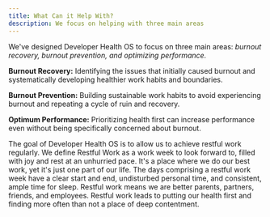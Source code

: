 ```yaml
---
title: What Can it Help With?
description: We focus on helping with three main areas
---
```


We've designed Developer Health OS to focus on three main areas: *burnout recovery, burnout prevention, and optimizing performance.*

**Burnout Recovery:** Identifying the issues that initially caused burnout and systematically developing healthier work habits and boundaries.

**Burnout Prevention:** Building sustainable work habits to avoid experiencing burnout and repeating a cycle of ruin and recovery.
 
**Optimum Performance:** Prioritizing health first can increase performance even without being specifically concerned about burnout.

The goal of Developer Health OS is to allow us to achieve restful work regularly. We define Restful Work as a work week to look forward to, filled with joy and rest at an unhurried pace. It's a place where we do our best work, yet it's just one part of our life. The days comprising a restful work week have a clear start and end, undisturbed personal time, and consistent, ample time for sleep. Restful work means we are better parents, partners, friends, and employees. Restful work leads to putting our health first and finding more often than not a place of deep contentment. 
